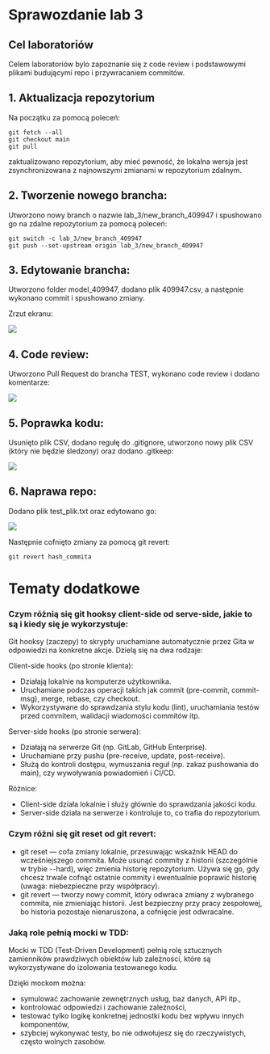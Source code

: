 
# Sprawozdanie lab 3
## Cel laboratoriów
Celem laboratoriów bylo zapoznanie się z code review i podstawowymi plikami budującymi repo i przywracaniem commitów.
## 1. Aktualizacja repozytorium

Na początku za pomocą poleceń:

```
git fetch --all
git checkout main
git pull
```

zaktualizowano repozytorium, aby mieć pewność, że lokalna wersja jest zsynchronizowana z najnowszymi zmianami w repozytorium zdalnym.
## 2. Tworzenie nowego brancha:
Utworzono nowy branch o nazwie lab_3/new_branch_409947 i spushowano go na zdalne repozytorium za pomocą poleceń:

```
git switch -c lab_3/new_branch_409947
git push --set-upstream origin lab_3/new_branch_409947
```

## 3. Edytowanie brancha:
Utworzono folder model_409947, dodano plik 409947.csv, a następnie wykonano commit i spushowano zmiany.

Zrzut ekranu:

![](https://github.com/Ciotomate/dev-ops-sprawozdania/blob/main/Lab%203/ss2.png)

## 4. Code review:
Utworzono Pull Request do brancha TEST, wykonano code review i dodano komentarze:

![](https://github.com/Ciotomate/dev-ops-sprawozdania/blob/main/Lab%203/ss3.png)

## 5. Poprawka kodu:
Usunięto plik CSV, dodano regułę do .gitignore, utworzono nowy plik CSV (który nie będzie śledzony) oraz dodano .gitkeep:

![](https://github.com/Ciotomate/dev-ops-sprawozdania/blob/main/Lab%203/ss5.png)

## 6. Naprawa repo:
Dodano plik test_plik.txt oraz edytowano go:

![](https://github.com/Ciotomate/dev-ops-sprawozdania/blob/main/Lab%203/ss6.png)

Następnie cofnięto zmiany za pomocą git revert:
```
git revert hash_commita
```
# Tematy dodatkowe
### Czym różnią się git hooksy client-side od serve-side, jakie to są i kiedy się je wykorzystuje:

Git hooksy (zaczepy) to skrypty uruchamiane automatycznie przez Gita w odpowiedzi na konkretne akcje. Dzielą się na dwa rodzaje:

Client-side hooks (po stronie klienta):

* Działają lokalnie na komputerze użytkownika.
* Uruchamiane podczas operacji takich jak commit (pre-commit, commit-msg), merge, rebase, czy checkout.
* Wykorzystywane do sprawdzania stylu kodu (lint), uruchamiania testów przed commitem, walidacji wiadomości commitów itp.

Server-side hooks (po stronie serwera):

* Działają na serwerze Git (np. GitLab, GitHub Enterprise).
* Uruchamiane przy pushu (pre-receive, update, post-receive).
* Służą do kontroli dostępu, wymuszania reguł (np. zakaz pushowania do main), czy wywoływania powiadomień i CI/CD.

Różnice:
* Client-side działa lokalnie i służy głównie do sprawdzania jakości kodu.
* Server-side działa na serwerze i kontroluje to, co trafia do repozytorium.

### Czym różni się git reset od git revert:
* git reset — cofa zmiany lokalnie, przesuwając wskaźnik HEAD do wcześniejszego commita. Może usunąć commity z historii (szczególnie w trybie --hard), więc zmienia historię repozytorium. Używa się go, gdy chcesz trwale cofnąć ostatnie commity i ewentualnie poprawić historię (uwaga: niebezpieczne przy współpracy).
* git revert — tworzy nowy commit, który odwraca zmiany z wybranego commita, nie zmieniając historii. Jest bezpieczny przy pracy zespołowej, bo historia pozostaje nienaruszona, a cofnięcie jest odwracalne.

### Jaką role pełnią mocki w TDD:

Mocki w TDD (Test-Driven Development) pełnią rolę sztucznych zamienników prawdziwych obiektów lub zależności, które są wykorzystywane do izolowania testowanego kodu.

Dzięki mockom można:
* symulować zachowanie zewnętrznych usług, baz danych, API itp.,
* kontrolować odpowiedzi i zachowanie zależności,
* testować tylko logikę konkretnej jednostki kodu bez wpływu innych komponentów,
* szybciej wykonywać testy, bo nie odwołujesz się do rzeczywistych, często wolnych zasobów.
